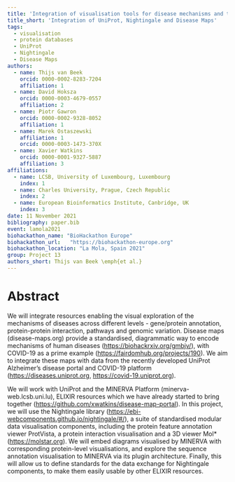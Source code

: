 ```yaml
---
title: 'Integration of visualisation tools for disease mechanisms and their annotations: UniProt, Nightingale and the MINERVA Platform'
title_short: 'Integration of UniProt, Nightingale and Disease Maps'
tags:
  - visualisation
  - protein databases
  - UniProt
  - Nightingale
  - Disease Maps
authors:
  - name: Thijs van Beek
    orcid: 0000-0002-8283-7204
    affiliation: 1
  - name: David Hoksza
    orcid: 0000-0003-4679-0557
    affiliation: 2
  - name: Piotr Gawron
    orcid: 0000-0002-9328-8052
    affiliation: 1
  - name: Marek Ostaszewski
    affiliation: 1
    orcid: 0000-0003-1473-370X
  - name: Xavier Watkins
    orcid: 0000-0001-9327-5887
    affiliation: 3
affiliations:
  - name: LCSB, University of Luxembourg, Luxembourg
    index: 1
  - name: Charles University, Prague, Czech Republic
    index: 2
  - name: European Bioinformatics Institute, Canbridge, UK
    index: 3
date: 11 November 2021
bibliography: paper.bib
event: lamola2021
biohackathon_name: "BioHackathon Europe"
biohackathon_url:   "https://biohackathon-europe.org"
biohackathon_location: "La Mola, Spain 2021"
group: Project 13
authors_short: Thijs van Beek \emph{et al.}
---
```


# Abstract

We will integrate resources enabling the visual exploration of the mechanisms of diseases across different levels - gene/protein annotation, 
protein-protein interaction, pathways and genomic variation. Disease maps (disease-maps.org) provide a standardised, diagrammatic way to encode mechanisms of 
human diseases (https://biohackrxiv.org/gmbjv/), with COVID-19 as a prime example (https://fairdomhub.org/projects/190). 
We aim to integrate these maps with data from the recently developed UniProt Alzheimer’s disease portal and COVID-19 platform (https://diseases.uniprot.org, https://covid-19.uniprot.org).

We will work with UniProt and the MINERVA Platform (minerva-web.lcsb.uni.lu), ELIXIR resources which we have already started 
to bring together (https://github.com/xwatkins/disease-map-portal). In this project, we will use the 
Nightingale library (https://ebi-webcomponents.github.io/nightingale/#/), a suite of standardised modular data visualisation components, 
including the protein feature annotation viewer ProtVista, a protein interaction visualisation and a 3D viewer Mol* (https://molstar.org). 
We will embed diagrams visualised by MINERVA with corresponding protein-level visualisations, and explore the sequence annotation visualisation 
to MINERVA via its plugin architecture. Finally, this will allow us to define standards for the data exchange for Nightingale components, 
to make them easily usable by other ELIXIR resources.
